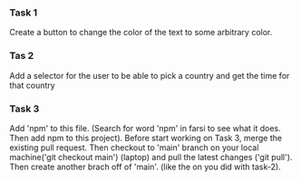 ### Task 1
Create a button to change the color of the text to some arbitrary color.

### Tas 2
Add a selector for the user to be able to pick a country and get the time for that country

### Task 3
Add 'npm' to this file.
(Search for word 'npm' in farsi to see what it does. Then add npm to this project).
Before start working on Task 3, merge the existing pull request. Then checkout to 'main' branch on your local machine('git checkout main') (laptop) and pull the latest changes ('git pull'). Then create another brach off of 'main'. (like the on you did with task-2).

